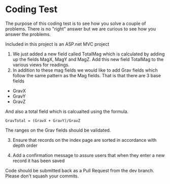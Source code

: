 # Coding Test

The purpose of this coding test is to see how you solve a couple of problems. There is no "right" answer but we are curious to see how you answer the problems.

Included in this project is an ASP.net MVC project 

1. We just added a new field called TotalMag which is calculated by adding up the fields MagX, MagY and MagZ. Add this new field TotalMag to the various views for readings.
2. In addition to these mag fields we would like to add Grav fields which follow the same pattern as the Mag fields. That is that there are 3 base fields
 - GravX
 - GravY
 - GravZ
 
And also a total field which is calcualted using the formula. 

 ```GravTotal = (GravX + GravY)/GravZ```

 The ranges on the Grav fields should be validated. 


3. Ensure that records on the index page are sorted in accordance with depth order

4. Add a confirmation message to assure users that when they enter a new record it has been saved

Code should be submitted back as a Pull Request from the dev branch. Please don't squash your commits. 
